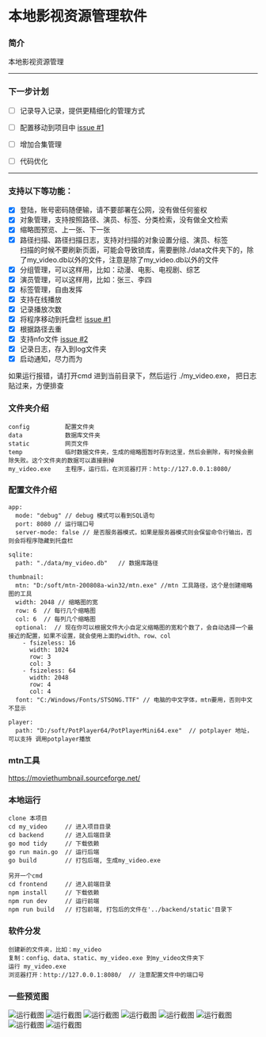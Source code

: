# 本地影视资源管理软件
### 简介
本地影视资源管理

---
### 下一步计划
- [ ] 记录导入记录，提供更精细化的管理方式
- [ ] 配置移动到项目中 [issue #1](https://github.com/xi-mad/my_video/issues/1)
- [ ] 增加合集管理
- [ ] 代码优化 



--- 
### 支持以下等功能：
- [x] 登陆，账号密码随便输，请不要部署在公网，没有做任何鉴权  
- [x] 对象管理，支持按照路径、演员、标签、分类检索，没有做全文检索
- [x] 缩略图预览、上一张、下一张
- [x] 路径扫描、路径扫描日志，支持对扫描的对象设置分组、演员、标签  
  扫描的时候不要刷新页面，可能会导致锁库，需要删除./data文件夹下的，除了my_video.db以外的文件，注意是除了my_video.db以外的文件  
- [x] 分组管理，可以这样用，比如：动漫、电影、电视剧、综艺  
- [x] 演员管理，可以这样用，比如：张三、李四  
- [x] 标签管理，自由发挥
- [x] 支持在线播放
- [x] 记录播放次数
- [x] 将程序移动到托盘栏 [issue #1](https://github.com/xi-mad/my_video/issues/1)
- [x] 根据路径去重
- [x] 支持nfo文件 [issue #2](https://github.com/xi-mad/my_video/issues/2)
- [x] 记录日志，存入到log文件夹
- [x] 启动通知，尽力而为

如果运行报错，请打开cmd 进到当前目录下，然后运行 ./my_video.exe， 把日志贴过来，方便排查


### 文件夹介绍
```
config          配置文件夹
data            数据库文件夹
static          网页文件
temp            临时数据文件夹，生成的缩略图暂时存到这里，然后会删除，有时候会删除失败。这个文件夹的数据可以直接删掉
my_video.exe    主程序，运行后，在浏览器打开：http://127.0.0.1:8080/
```

### 配置文件介绍
```
app:
  mode: "debug" // debug 模式可以看到SQL语句
  port: 8080 // 运行端口号
  server-mode: false // 是否服务器模式，如果是服务器模式则会保留命令行输出，否则会将程序隐藏到托盘栏
  
sqlite:
  path: "./data/my_video.db"   // 数据库路径

thumbnail:
  mtn: "D:/soft/mtn-200808a-win32/mtn.exe" //mtn 工具路径，这个是创建缩略图的工具
  width: 2048 // 缩略图的宽
  row: 6  // 每行几个缩略图
  col: 6  // 每列几个缩略图
  optional:  // 现在你可以根据文件大小自定义缩略图的宽和个数了，会自动选择一个最接近的配置，如果不设置，就会使用上面的width、row、col
    - fsizeless: 16
      width: 1024
      row: 3
      col: 3
    - fsizeless: 64
      width: 2048
      row: 4
      col: 4
  font: "C:/Windows/Fonts/STSONG.TTF" // 电脑的中文字体，mtn要用，否则中文不显示

player:
  path: "D:/soft/PotPlayer64/PotPlayerMini64.exe"  // potplayer 地址，可以支持 调用potplayer播放
```

### mtn工具
https://moviethumbnail.sourceforge.net/

### 本地运行
```
clone 本项目
cd my_video     // 进入项目目录
cd backend      // 进入后端目录
go mod tidy     // 下载依赖
go run main.go  // 运行后端
go build        // 打包后端, 生成my_video.exe

另开一个cmd
cd frontend     // 进入前端目录
npm install     // 下载依赖
npm run dev     // 运行前端
npm run build   // 打包前端, 打包后的文件在'../backend/static'目录下
```

### 软件分发
```
创建新的文件夹，比如：my_video
复制：config、data、static、my_video.exe 到my_video文件夹下
运行 my_video.exe
浏览器打开：http://127.0.0.1:8080/  // 注意配置文件中的端口号
```


### 一些预览图
![运行截图](/img/1.png)
![运行截图](/img/2.png)
![运行截图](/img/3.png)
![运行截图](/img/4.png)
![运行截图](/img/5.png)
![运行截图](/img/6.png)
![运行截图](/img/7.png)
![运行截图](/img/8.png)
